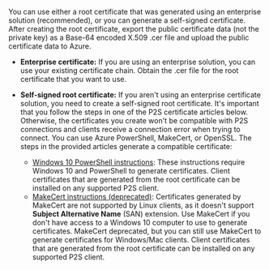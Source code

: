 You can use either a root certificate that was generated using an enterprise solution (recommended), or you can generate a self-signed certificate. After creating the root certificate, export the public certificate data (not the private key) as a Base-64 encoded X.509 .cer file and upload the public certificate data to Azure.

* **Enterprise certificate:** If you are using an enterprise solution, you can use your existing certificate chain. Obtain the .cer file for the root certificate that you want to use.
* **Self-signed root certificate:** If you aren't using an enterprise certificate solution, you need to create a self-signed root certificate. It's important that you follow the steps in one of the P2S certificate articles below. Otherwise, the certificates you create won't be compatible with P2S connections and clients receive a connection error when trying to connect. You can use Azure PowerShell, MakeCert, or OpenSSL. The steps in the provided articles generate a compatible certificate:

  * [Windows 10 PowerShell instructions](../articles/vpn-gateway/vpn-gateway-certificates-point-to-site.md): These instructions require Windows 10 and PowerShell to generate certificates. Client certificates that are generated from the root certificate can be installed on any supported P2S client.
  * [MakeCert instructions (deprecated)](../articles/vpn-gateway/vpn-gateway-certificates-point-to-site-makecert.md): Certificates generated by MakeCert are not supported by Linux clients, as it doesn't support **Subject Alternative Name** (SAN) extension. Use MakeCert if you don't have access to a Windows 10 computer to use to generate certificates. MakeCert deprecated, but you can still use MakeCert to generate certificates for Windows/Mac clients. Client certificates that are generated from the root certificate can be installed on any supported P2S client.
